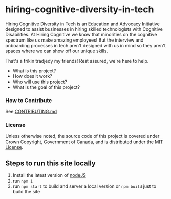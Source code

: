 # hiring-cognitive-diversity-in-tech

Hiring Cognitive Diversity in Tech is an Education and Advocacy Initiative designed to assist businesses in hiring skilled technologists with Cognitive Disabilities. At Hiring Cognitive we know that minorities on the cognitive spectrum like us make amazing employees! But the interview and onboarding processes in tech aren't designed with us in mind so they aren't spaces where we can show off our unique skills. 

That's a frikin tradjedy my friends! Rest assured, we're here to help. 

- What is this project?
- How does it work?
- Who will use this project?
- What is the goal of this project?

### How to Contribute

See [CONTRIBUTING.md](CONTRIBUTING.md)

### License

Unless otherwise noted, the source code of this project is covered under Crown Copyright, Government of Canada, and is distributed under the [MIT License](LICENSE).

## Steps to run this site locally

1. Install the latest version of [nodeJS](https://nodejs.org/en/)
2. run `npm i`
3. run `npm start` to build and server a local version or `npm build` just to build the site
